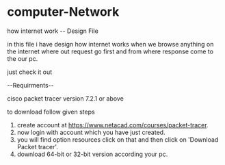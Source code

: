 # computer-Network
how internet work -- Design File 

in this file i have design how internet works when we browse anything on the internet where out request go first and from where response 
come to the our pc.

just check it out 


--Requirments--

cisco packet tracer version 7.2.1 or above
 
 to download follow given steps 
   1) create account  at https://www.netacad.com/courses/packet-tracer.
   2) now login with account which you have just created. 
   3) you will find option resources click on that and then click on 'Download Packet tracer'.
   4) download 64-bit or 32-bit version according your pc.
